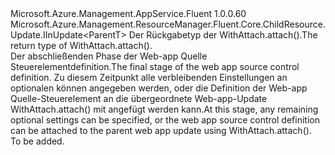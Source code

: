 <Type Name="IWithAttach&lt;ParentT&gt;" FullName="Microsoft.Azure.Management.AppService.Fluent.WebAppSourceControl.UpdateDefinition.IWithAttach&lt;ParentT&gt;">
  <TypeSignature Language="C#" Value="public interface IWithAttach&lt;ParentT&gt; : Microsoft.Azure.Management.ResourceManager.Fluent.Core.ChildResource.Update.IInUpdate&lt;ParentT&gt;" />
  <TypeSignature Language="ILAsm" Value=".class public interface auto ansi abstract IWithAttach`1&lt;ParentT&gt; implements class Microsoft.Azure.Management.ResourceManager.Fluent.Core.ChildResource.Update.IInUpdate`1&lt;!ParentT&gt;" />
  <TypeSignature Language="DocId" Value="T:Microsoft.Azure.Management.AppService.Fluent.WebAppSourceControl.UpdateDefinition.IWithAttach`1" />
  <TypeSignature Language="VB.NET" Value="Public Interface IWithAttach(Of ParentT)&#xA;Implements IInUpdate(Of ParentT)" />
  <TypeSignature Language="F#" Value="type IWithAttach&lt;'ParentT&gt; = interface&#xA;    interface IInUpdate&lt;'ParentT&gt;" />
  <AssemblyInfo>
    <AssemblyName>Microsoft.Azure.Management.AppService.Fluent</AssemblyName>
    <AssemblyVersion>1.0.0.60</AssemblyVersion>
  </AssemblyInfo>
  <TypeParameters>
    <TypeParameter Name="ParentT" />
  </TypeParameters>
  <Interfaces>
    <Interface>
      <InterfaceName>Microsoft.Azure.Management.ResourceManager.Fluent.Core.ChildResource.Update.IInUpdate&lt;ParentT&gt;</InterfaceName>
    </Interface>
  </Interfaces>
  <Docs>
    <typeparam name="ParentT"><span data-ttu-id="b1cc3-101">Der Rückgabetyp der WithAttach.attach().</span><span class="sxs-lookup"><span data-stu-id="b1cc3-101">The return type of  WithAttach.attach().</span></span></typeparam>
    <summary>
            <span data-ttu-id="b1cc3-102">Der abschließenden Phase der Web-app Quelle Steuerelementdefinition.</span><span class="sxs-lookup"><span data-stu-id="b1cc3-102">The final stage of the web app source control definition.</span></span>
            <span data-ttu-id="b1cc3-103">Zu diesem Zeitpunkt alle verbleibenden Einstellungen an optionalen können angegeben werden, oder die Definition der Web-app Quelle-Steuerelement an die übergeordnete Web-app-Update WithAttach.attach() mit angefügt werden kann.</span><span class="sxs-lookup"><span data-stu-id="b1cc3-103">At this stage, any remaining optional settings can be specified, or the web app source control definition can be attached to the parent web app update using  WithAttach.attach().</span></span>
            </summary>
    <remarks>To be added.</remarks>
  </Docs>
  <Members />
</Type>